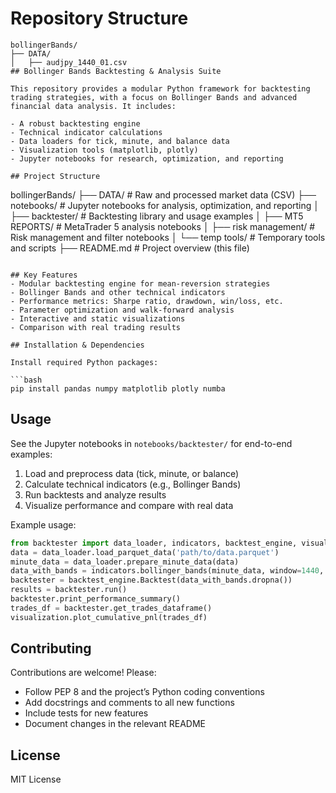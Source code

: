 # Repository Structure

```
bollingerBands/
├── DATA/
│   ├── audjpy_1440_01.csv
## Bollinger Bands Backtesting & Analysis Suite

This repository provides a modular Python framework for backtesting trading strategies, with a focus on Bollinger Bands and advanced financial data analysis. It includes:

- A robust backtesting engine
- Technical indicator calculations
- Data loaders for tick, minute, and balance data
- Visualization tools (matplotlib, plotly)
- Jupyter notebooks for research, optimization, and reporting

## Project Structure

```
bollingerBands/
├── DATA/                # Raw and processed market data (CSV)
├── notebooks/           # Jupyter notebooks for analysis, optimization, and reporting
│   ├── backtester/      # Backtesting library and usage examples
│   ├── MT5 REPORTS/     # MetaTrader 5 analysis notebooks
│   ├── risk management/ # Risk management and filter notebooks
│   └── temp tools/      # Temporary tools and scripts
├── README.md            # Project overview (this file)
```

## Key Features
- Modular backtesting engine for mean-reversion strategies
- Bollinger Bands and other technical indicators
- Performance metrics: Sharpe ratio, drawdown, win/loss, etc.
- Parameter optimization and walk-forward analysis
- Interactive and static visualizations
- Comparison with real trading results

## Installation & Dependencies

Install required Python packages:

```bash
pip install pandas numpy matplotlib plotly numba
```

## Usage

See the Jupyter notebooks in `notebooks/backtester/` for end-to-end examples:

1. Load and preprocess data (tick, minute, or balance)
2. Calculate technical indicators (e.g., Bollinger Bands)
3. Run backtests and analyze results
4. Visualize performance and compare with real data

Example usage:

```python
from backtester import data_loader, indicators, backtest_engine, visualization
data = data_loader.load_parquet_data('path/to/data.parquet')
minute_data = data_loader.prepare_minute_data(data)
data_with_bands = indicators.bollinger_bands(minute_data, window=1440, num_std_dev=1.0)
backtester = backtest_engine.Backtest(data_with_bands.dropna())
results = backtester.run()
backtester.print_performance_summary()
trades_df = backtester.get_trades_dataframe()
visualization.plot_cumulative_pnl(trades_df)
```

## Contributing

Contributions are welcome! Please:
- Follow PEP 8 and the project’s Python coding conventions
- Add docstrings and comments to all new functions
- Include tests for new features
- Document changes in the relevant README

## License

MIT License
